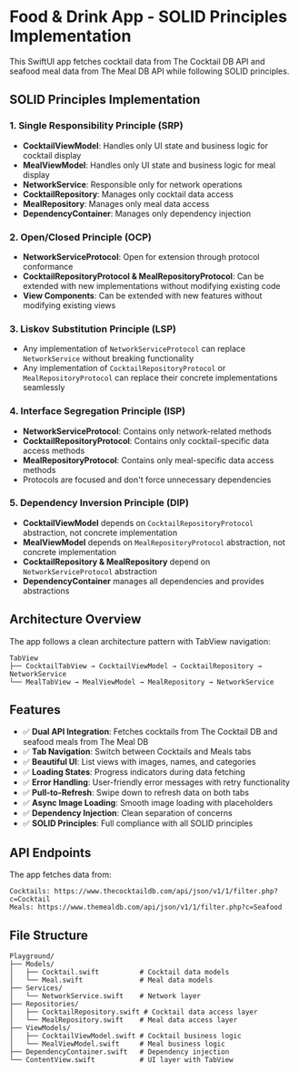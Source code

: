 # Food & Drink App - SOLID Principles Implementation

This SwiftUI app fetches cocktail data from The Cocktail DB API and seafood meal data from The Meal DB API while following SOLID principles.

## SOLID Principles Implementation

### 1. Single Responsibility Principle (SRP)
- **CocktailViewModel**: Handles only UI state and business logic for cocktail display
- **MealViewModel**: Handles only UI state and business logic for meal display
- **NetworkService**: Responsible only for network operations
- **CocktailRepository**: Manages only cocktail data access
- **MealRepository**: Manages only meal data access
- **DependencyContainer**: Manages only dependency injection

### 2. Open/Closed Principle (OCP)
- **NetworkServiceProtocol**: Open for extension through protocol conformance
- **CocktailRepositoryProtocol & MealRepositoryProtocol**: Can be extended with new implementations without modifying existing code
- **View Components**: Can be extended with new features without modifying existing views

### 3. Liskov Substitution Principle (LSP)
- Any implementation of `NetworkServiceProtocol` can replace `NetworkService` without breaking functionality
- Any implementation of `CocktailRepositoryProtocol` or `MealRepositoryProtocol` can replace their concrete implementations seamlessly

### 4. Interface Segregation Principle (ISP)
- **NetworkServiceProtocol**: Contains only network-related methods
- **CocktailRepositoryProtocol**: Contains only cocktail-specific data access methods
- **MealRepositoryProtocol**: Contains only meal-specific data access methods
- Protocols are focused and don't force unnecessary dependencies

### 5. Dependency Inversion Principle (DIP)
- **CocktailViewModel** depends on `CocktailRepositoryProtocol` abstraction, not concrete implementation
- **MealViewModel** depends on `MealRepositoryProtocol` abstraction, not concrete implementation
- **CocktailRepository & MealRepository** depend on `NetworkServiceProtocol` abstraction
- **DependencyContainer** manages all dependencies and provides abstractions

## Architecture Overview

The app follows a clean architecture pattern with TabView navigation:
```
TabView
├── CocktailTabView → CocktailViewModel → CocktailRepository → NetworkService
└── MealTabView → MealViewModel → MealRepository → NetworkService
```

## Features

- ✅ **Dual API Integration**: Fetches cocktails from The Cocktail DB and seafood meals from The Meal DB
- ✅ **Tab Navigation**: Switch between Cocktails and Meals tabs
- ✅ **Beautiful UI**: List views with images, names, and categories
- ✅ **Loading States**: Progress indicators during data fetching
- ✅ **Error Handling**: User-friendly error messages with retry functionality
- ✅ **Pull-to-Refresh**: Swipe down to refresh data on both tabs
- ✅ **Async Image Loading**: Smooth image loading with placeholders
- ✅ **Dependency Injection**: Clean separation of concerns
- ✅ **SOLID Principles**: Full compliance with all SOLID principles

## API Endpoints

The app fetches data from:
```
Cocktails: https://www.thecocktaildb.com/api/json/v1/1/filter.php?c=Cocktail
Meals: https://www.themealdb.com/api/json/v1/1/filter.php?c=Seafood
```

## File Structure

```
Playground/
├── Models/
│   ├── Cocktail.swift          # Cocktail data models
│   └── Meal.swift              # Meal data models
├── Services/
│   └── NetworkService.swift    # Network layer
├── Repositories/
│   ├── CocktailRepository.swift # Cocktail data access layer
│   └── MealRepository.swift    # Meal data access layer
├── ViewModels/
│   ├── CocktailViewModel.swift # Cocktail business logic
│   └── MealViewModel.swift     # Meal business logic
├── DependencyContainer.swift   # Dependency injection
└── ContentView.swift           # UI layer with TabView
```
